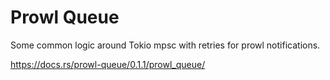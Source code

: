 # Prowl Queue

Some common logic around Tokio mpsc with retries for
prowl notifications.

https://docs.rs/prowl-queue/0.1.1/prowl_queue/